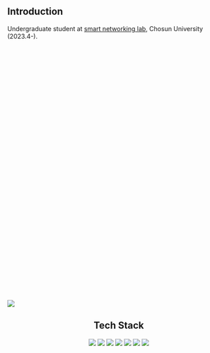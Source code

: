 ## Introduction
  Undergraduate student at [smart networking lab](https://sites.google.com/view/smart-networking), Chosun University (2023.4-).

<!-- ### 제가 사용하는 언어들입니다. -->
<!-- + PYTHON
+ C
+ JS
+ -> React
+ JAVA (Android Studio) -->

<!-- ###### 비록 아직 많이 부족하지만 앞으로 밝은 미래를 기대해보고 있습니다. -->

<!-- ![Anurag's GitHub stats](https://github-readme-stats.vercel.app/api?username=ysw421&show_icons=true&theme=tokyonight) -->
<div><img src="data:image/svg+xml,%3Csvg width='1' height='560' xmlns='http://www.w3.org/2000/svg'%3E%3C/svg%3E" /></div>
<!-- <table>
  <tr style="border: 0;">
    <td><img src="https://myreadme.vercel.app/api/embed/ysw421?panels=userstatistics,toprepositories,toplanguages,commitgraph" /></td>
    <td><img src="https://github-readme-stats.vercel.app/api/top-langs/?username=ysw421&layout=compact" /> </td>
  </tr>
</table> -->

![](https://myreadme.vercel.app/api/embed/Management001?panels=userstatistics,toplanguages,commitgraph,toprepositories)
<!-- [![Top Langs](https://github-readme-stats.vercel.app/api/top-langs/?username=ysw421&layout=compact)](https://github.com/anuraghazra/github-readme-stats) -->
<!-- [![Top Langs](https://github-readme-stats.vercel.app/api/top-langs/?username=ysw421&layout=compact)](https://github.com/anuraghazra/github-readme-stats) -->

</div>


<h2 align="center"><b> Tech Stack </b></h3>
<p align="center">
  <img src="https://img.shields.io/badge/C++-00599C?style=flat-square&logo=c%2B%2B&logoColor=white">
  <img src="https://img.shields.io/badge/JAVA-007396?style=flat-square&logo=java&logoColor=white"> 
  <img src="https://img.shields.io/badge/Python-3776AB?style=flat-square&logo=python&logoColor=white">
  <img src="https://img.shields.io/badge/MySQL-4479A1?style=flat-square&logo=MySQL&logoColor=white"/>
  <img src="https://img.shields.io/badge/Oracle-F80000?style=flat-square&logo=oracle&logoColor=white">
  <img src="https://img.shields.io/badge/GitHub-181717?style=flat-square&logo=github&logoColor=white">
  <img src="https://img.shields.io/badge/Git-F05032?style=flat-square&logo=git&logoColor=white">
</p>
